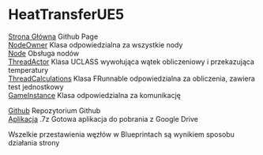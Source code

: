 # HeatTransferUE5
[Strona Główna](https://grzedzicki.github.io/HeatTransferUE5/) Github Page<br />
[NodeOwner](/NodeOwner/README.md) Klasa odpowiedzialna za wszystkie nody<br />
[Node](/Node/README.md) Obsługa nodów<br />
[ThreadActor](/ThreadActor/README.md) Klasa UCLASS wywołująca wątek obliczeniowy i przekazująca temperatury<br />
[ThreadCalculations](/ThreadCalculations/README.md) Klasa FRunnable odpowiedzialna za obliczenia, zawiera test jednostkowy<br />
[GameInstance](/GameInstance/README.md) Klasa odpowiedzialna za komunikację<br />



[Github](https://github.com/grzedzicki/HeatTransferUE5) Repozytorium Github<br />
[Aplikacja](https://drive.google.com/file/d/1oZY5s6gmUH6Av7fNp-Lqz60nifLaFieM/view) .7z Gotowa aplikacja do pobrania z Google Drive<br />

Wszelkie przestawienia węzłów w Blueprintach są wynikiem sposobu działania strony
